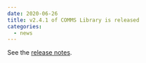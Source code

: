 ```yaml
---
date: 2020-06-26
title: v2.4.1 of COMMS Library is released
categories:
  - news
---
```

See the [release notes](https://github.com/arobenko/comms_champion/releases/tag/v2.4.1).


